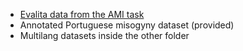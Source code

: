 * [Evalita data from the AMI task](https://github.com/MIND-Lab/Automatic-Misogyny-Identification)
* Annotated Portuguese misogyny dataset (provided)
* Multilang datasets inside the other folder
